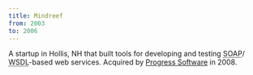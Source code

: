 ```yaml
---
title: Mindreef
from: 2003
to: 2006
---
```


A startup in Hollis, NH that built tools for developing and testing
<abbr title="Simple Object Access Protocol">SOAP</abbr>/
<abbr title="Web Service Description Language">WSDL</abbr>-based web services.
Acquired by [Progress Software](http://www.progress.com) in 2008.
